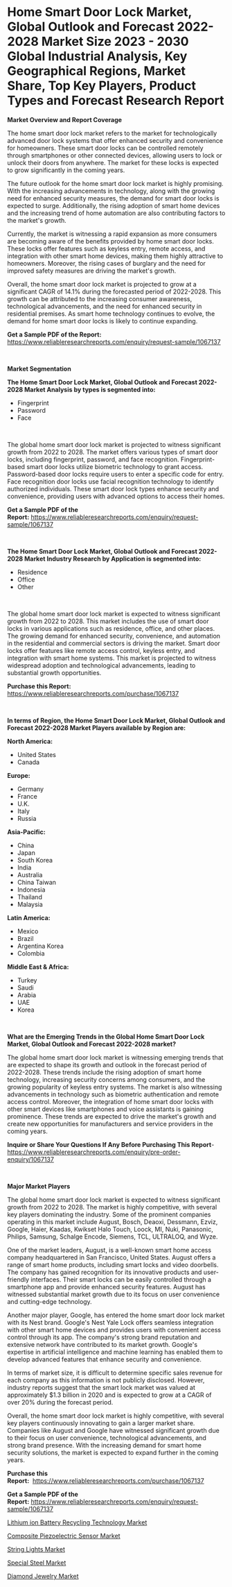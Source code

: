 <p><h1>Home Smart Door Lock Market, Global Outlook and Forecast 2022-2028 Market Size 2023 - 2030 Global Industrial Analysis, Key Geographical Regions, Market Share, Top Key Players, Product Types and Forecast Research Report</h1></p><p><strong>Market Overview and Report Coverage</strong></p>
<p><p>The home smart door lock market refers to the market for technologically advanced door lock systems that offer enhanced security and convenience for homeowners. These smart door locks can be controlled remotely through smartphones or other connected devices, allowing users to lock or unlock their doors from anywhere. The market for these locks is expected to grow significantly in the coming years.</p><p>The future outlook for the home smart door lock market is highly promising. With the increasing advancements in technology, along with the growing need for enhanced security measures, the demand for smart door locks is expected to surge. Additionally, the rising adoption of smart home devices and the increasing trend of home automation are also contributing factors to the market's growth.</p><p>Currently, the market is witnessing a rapid expansion as more consumers are becoming aware of the benefits provided by home smart door locks. These locks offer features such as keyless entry, remote access, and integration with other smart home devices, making them highly attractive to homeowners. Moreover, the rising cases of burglary and the need for improved safety measures are driving the market's growth.</p><p>Overall, the home smart door lock market is projected to grow at a significant CAGR of 14.1% during the forecasted period of 2022-2028. This growth can be attributed to the increasing consumer awareness, technological advancements, and the need for enhanced security in residential premises. As smart home technology continues to evolve, the demand for home smart door locks is likely to continue expanding.</p></p>
<p><strong>Get a Sample PDF of the Report:</strong> <a href="https://www.reliableresearchreports.com/enquiry/request-sample/1067137">https://www.reliableresearchreports.com/enquiry/request-sample/1067137</a></p>
<p>&nbsp;</p>
<p><strong>Market Segmentation</strong></p>
<p><strong>The Home Smart Door Lock Market, Global Outlook and Forecast 2022-2028 Market Analysis by types is segmented into:</strong></p>
<p><ul><li>Fingerprint</li><li>Password</li><li>Face</li></ul></p>
<p>&nbsp;</p>
<p><p>The global home smart door lock market is projected to witness significant growth from 2022 to 2028. The market offers various types of smart door locks, including fingerprint, password, and face recognition. Fingerprint-based smart door locks utilize biometric technology to grant access. Password-based door locks require users to enter a specific code for entry. Face recognition door locks use facial recognition technology to identify authorized individuals. These smart door lock types enhance security and convenience, providing users with advanced options to access their homes.</p></p>
<p><strong>Get a Sample PDF of the Report:</strong>&nbsp;<a href="https://www.reliableresearchreports.com/enquiry/request-sample/1067137">https://www.reliableresearchreports.com/enquiry/request-sample/1067137</a></p>
<p>&nbsp;</p>
<p><strong>The Home Smart Door Lock Market, Global Outlook and Forecast 2022-2028 Market Industry Research by Application is segmented into:</strong></p>
<p><ul><li>Residence</li><li>Office</li><li>Other</li></ul></p>
<p>&nbsp;</p>
<p><p>The global home smart door lock market is expected to witness significant growth from 2022 to 2028. This market includes the use of smart door locks in various applications such as residence, office, and other places. The growing demand for enhanced security, convenience, and automation in the residential and commercial sectors is driving the market. Smart door locks offer features like remote access control, keyless entry, and integration with smart home systems. This market is projected to witness widespread adoption and technological advancements, leading to substantial growth opportunities.</p></p>
<p><strong>Purchase this Report:</strong>&nbsp; <a href="https://www.reliableresearchreports.com/purchase/1067137">https://www.reliableresearchreports.com/purchase/1067137</a></p>
<p>&nbsp;</p>
<p><strong>In terms of Region, the Home Smart Door Lock Market, Global Outlook and Forecast 2022-2028 Market Players available by Region are:</strong></p>
<p>
    <p> <strong> North America: </strong>
        <ul>
            <li>United States</li>
            <li>Canada</li>
        </ul>
        </p> 
    <p> <strong> Europe: </strong>
        <ul>
            <li>Germany</li>
            <li>France</li>
            <li>U.K.</li>
            <li>Italy</li>
            <li>Russia</li>
        </ul>
        </p> 
    <p> <strong> Asia-Pacific: </strong>
        <ul>
            <li>China</li>
            <li>Japan</li>
            <li>South Korea</li>
            <li>India</li>
            <li>Australia</li>
            <li>China Taiwan</li>
            <li>Indonesia</li>
            <li>Thailand</li>
            <li>Malaysia</li>
        </ul>
        </p> 
    <p> <strong> Latin America: </strong>
        <ul>
            <li>Mexico</li>
            <li>Brazil</li>
            <li>Argentina Korea</li>
            <li>Colombia</li>
        </ul>
        </p> 
    <p> <strong> Middle East & Africa: </strong>
        <ul>
            <li>Turkey</li>
            <li>Saudi</li>
            <li>Arabia</li>
            <li>UAE</li>
            <li>Korea</li>
        </ul>
    </p>
    </p>
<p>&nbsp;</p>
<p><strong>What are the Emerging Trends in the Global Home Smart Door Lock Market, Global Outlook and Forecast 2022-2028 market?</strong></p>
<p><p>The global home smart door lock market is witnessing emerging trends that are expected to shape its growth and outlook in the forecast period of 2022-2028. These trends include the rising adoption of smart home technology, increasing security concerns among consumers, and the growing popularity of keyless entry systems. The market is also witnessing advancements in technology such as biometric authentication and remote access control. Moreover, the integration of home smart door locks with other smart devices like smartphones and voice assistants is gaining prominence. These trends are expected to drive the market's growth and create new opportunities for manufacturers and service providers in the coming years.</p></p>
<p><strong>Inquire or Share Your Questions If Any Before Purchasing This Report</strong>- <a href="https://www.reliableresearchreports.com/enquiry/pre-order-enquiry/1067137">https://www.reliableresearchreports.com/enquiry/pre-order-enquiry/1067137</a></p>
<p>&nbsp;</p>
<p><strong>Major Market Players</strong></p>
<p><p>The global home smart door lock market is expected to witness significant growth from 2022 to 2028. The market is highly competitive, with several key players dominating the industry. Some of the prominent companies operating in this market include August, Bosch, Deaoxi, Dessmann, Ezviz, Google, Haier, Kaadas, Kwikset Halo Touch, Loock, MI, Nuki, Panasonic, Philips, Samsung, Schalge Encode, Siemens, TCL, ULTRALOQ, and Wyze.</p><p>One of the market leaders, August, is a well-known smart home access company headquartered in San Francisco, United States. August offers a range of smart home products, including smart locks and video doorbells. The company has gained recognition for its innovative products and user-friendly interfaces. Their smart locks can be easily controlled through a smartphone app and provide enhanced security features. August has witnessed substantial market growth due to its focus on user convenience and cutting-edge technology.</p><p>Another major player, Google, has entered the home smart door lock market with its Nest brand. Google's Nest Yale Lock offers seamless integration with other smart home devices and provides users with convenient access control through its app. The company's strong brand reputation and extensive network have contributed to its market growth. Google's expertise in artificial intelligence and machine learning has enabled them to develop advanced features that enhance security and convenience.</p><p>In terms of market size, it is difficult to determine specific sales revenue for each company as this information is not publicly disclosed. However, industry reports suggest that the smart lock market was valued at approximately $1.3 billion in 2020 and is expected to grow at a CAGR of over 20% during the forecast period.</p><p>Overall, the home smart door lock market is highly competitive, with several key players continuously innovating to gain a larger market share. Companies like August and Google have witnessed significant growth due to their focus on user convenience, technological advancements, and strong brand presence. With the increasing demand for smart home security solutions, the market is expected to expand further in the coming years.</p></p>
<p><strong>Purchase this Report:</strong>&nbsp;&nbsp;<a href="https://www.reliableresearchreports.com/purchase/1067137">https://www.reliableresearchreports.com/purchase/1067137</a></p>
<p></p>
<p><strong>Get a Sample PDF of the Report:</strong>&nbsp;<a href="https://www.reliableresearchreports.com/enquiry/request-sample/1067137">https://www.reliableresearchreports.com/enquiry/request-sample/1067137</a></p>
<p><p><a href="https://www.reportprime.com/lithium-ion-battery-recycling-technology-r5018">Lithium ion Battery Recycling Technology Market</a></p><p><a href="https://www.reportprime.com/composite-piezoelectric-sensor-r5014">Composite Piezoelectric Sensor Market</a></p><p><a href="https://medium.com/@timothychapman46/string-lights-market-size-growth-forecast-2023-2030-a575ba21c940">String Lights Market</a></p><p><a href="https://www.linkedin.com/pulse/special-steel-market-research-report-provides-thorough-oe2dc/">Special Steel Market</a></p><p><a href="https://www.linkedin.com/pulse/diamond-jewelry-market-size-growth-forecast-from-2023-ljpee/">Diamond Jewelry Market</a></p></p>